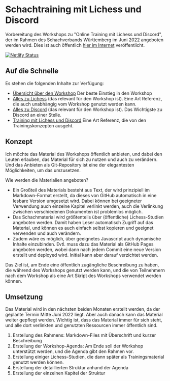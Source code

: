 # Schachtraining mit Lichess und Discord

Vorbereitung des Workshops zu "Online Training mit Lichess und Discord", der im Rahmen des Schachverbands Württemberg im Juni 2022 angeboten werden wird. Dies ist auch öffentlich [hier im Internet](https://schachtraining-lichess-discord.netlify.app/) veröffentlicht.

[![Netlify Status](https://api.netlify.com/api/v1/badges/b98a79ff-87d8-4b73-8049-352c094ad5c0/deploy-status)](https://app.netlify.com/sites/schachtraining-lichess-discord/deploys)

## Auf die Schnelle

Es stehen die folgenden Inhalte zur Verfügung:

* [Übersicht über den Workshop](docs/intro.md) Der beste Einstieg in den Workshop
* [Alles zu Lichess](docs/lichess.md) (das relevant für den Workshop ist). Eine Art Referenz, die auch unabhängig vom Workshop genutzt werden kann.
* [Alles zu Discord](docs/discord.md) (das relevant für den Workshop ist). Das Wichtigste zu Discord an einer Stelle.
* [Training mit Lichess und Discord](docs/training.md) Eine Art Referenz, die von den Trainingskonzepten ausgeht. 

## Konzept

Ich möchte das Material des Workshops öffentlich anbieten, und dabei den Leuten erlauben, das Material für sich zu nutzen und auch zu verändern. Und das Anbieten als Git-Repository ist eine der elegantesten Möglichkeiten, um das umzusetzen.

Wie werden die Materialien angeboten?

* Ein Großteil des Materials besteht aus Text, der wird prinzipiell im Markdown-Format erstellt, da dieses von GitHub automatisch in eine lesbare Version umgesetzt wird. Dabei können bei geeigneter Verwendung auch einzelne Kapitel verlinkt werden, auch die Verlinkung zwischen verschiedenen Dokumenten ist problemlos möglich.
* Das Schachmaterial wird größtenteils über (öffentliche) Lichess-Studien angeboten werden. Damit haben Leser automatisch Zugriff auf das Material, und können es auch einfach selbst kopieren und geeignet verwenden und auch verändern.
* Zudem wäre es möglich, über geeignetes Javascript auch dynamische Inhalte einzubinden. Evtl. muss dazu das Material als GitHub Pages angeboten werden, wobei dann nach jedem Commit eine neue Version erstellt und deployed wird. Initial kann aber darauf verzichtet werden.

Das Ziel ist, am Ende eine öffentlich zugängliche Beschreibung zu haben, die während des Workshops genutzt werden kann, und die von Teilnehmern nach dem Workshop als eine Art Skript des Workshops verwendet werden können.

## Umsetzung

Das Material wird in den nächsten beiden Monaten erstellt werden, da der geplante Termin Mitte Juni 2022 liegt. Aber auch danach kann das Material weiter gepflegt werden. Wichtig ist, dass das Material immer für sich steht, und alle dort verlinkten und genutzten Ressourcen immer öffentlich sind.

1. Erstellung des Rahmens: Markdown-Files mit Überschrift und kurzer Beschreibung
2. Erstellung der Workshop-Agenda: Am Ende soll der Workshop unterstützt werden, und die Agenda gibt den Rahmen vor.
3. Erstellung einiger Lichess-Studien, die dann später als Trainingsmaterial genutzt werden können.
4. Erstellung der detaillierten Struktur anhand der Agenda
5. Erstellung der einzelnen Kapitel der Struktur
